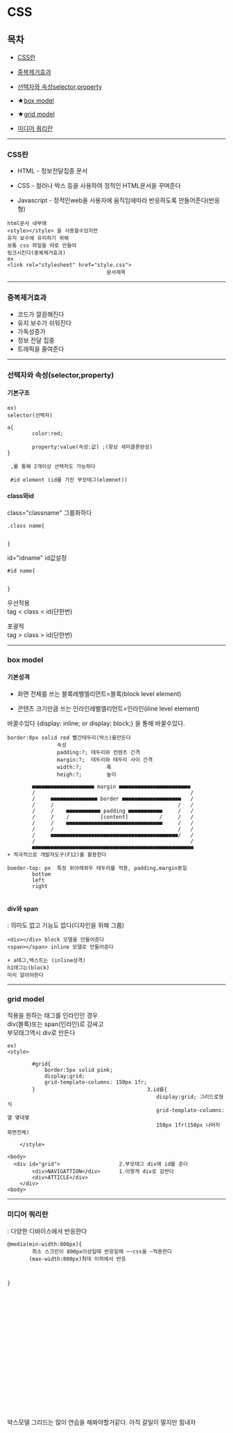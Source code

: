  # CSS 

## 목차
+ [CSS란](#css란)

+ [중복제거효과](#중복제거효과)

+ [선택자와 속성selector,property](#선택자와-속성selector,property)

+ ★[box model](#box-model)

+ ★[grid model](#grid-model)

+ [미디어 쿼리란](#미디어-쿼리란)

----------------------

### CSS란

+ HTML - 정보전달집중 문서

+ CSS - 컬러나 박스 등을 사용하여 정적인 HTML문서을 꾸며준다

+ Javascript - 정적인web을 사용자에 움직임에따라 반응하도록 만들어준다(반응형) 
~~~
html문서 내부에
<style></style> 을 사용할수있지만
유지 보수에 유리하기 위해
보통 css 파일을 따로 만들어
링크시킨다(중복제거효과)
ex
<link rel="stylesheet" href="style.css">
                                문서제목
~~~

----------------------

### 중복제거효과

+ 코드가 깔끔해진다
+ 유지 보수가 쉬워진다
+ 가독성증가
+ 정보 전달 집중
+ 트래픽을 줄여준다

----------------------

### 선택자와 속성(selector,property)

#### 기본구조
~~~
ex)
selector(선택자) 

a{
        color:red;
        
        property:value(속성:값) ;(항상 세미클론완성)
}

 ,를 통해 2개이상 선택자도 가능하다

 #id element (id를 가진 부모태그(elemnet))
~~~

#### class와id

class="classname" 그룹화하다
~~~
.class name{


}
~~~
id="idname" id값설정
~~~
#id name{


}
~~~

우선적용<br/>
tag < class < id(단한번)<br/>

포괄적<br/>
tag > class > id(단한번)

----------------------

### box model

#### 기본성격

+ 화면 전체를 쓰는 블록레벨엘리먼트=블록(block level element)<br/>

+ 콘텐츠 크기만큼 쓰는 인라인레벨엘리먼트=인라인(iline level element)


바꿀수있다
{display: inline; or display: block;} 을 통해 바꿀수있다.
~~~
border:0px solid red 빨간테두리(박스)를만든다
                속성
                padding:?; 테두리와 컨텐츠 간격
                margin:?;  테두리와 테두리 사이 간격
                width:?;        폭
                heigh:?;        높이
            
        ■■■■■■■■■■■■■■■■■■■■ margin ■■■■■■■■■■■■■■■■■■■■■■■
        /                                                  /
        /     ■■■■■■■■■■■■■■■ border ■■■■■■■■■■■■■■■■■■■   /
        /     /                                        /   /
        /     /    ■■■■■■■■■■■ padding ■■■■■■■■■■■     /   /
        /     /    /          [content]          /     /   /
        /     /    ■■■■■■■■■■■■■■■■■■■■■■■■■■■■■■■     /   /
        /     /                                        /   /
        /     ■■■■■■■■■■■■■■■■■■■■■■■■■■■■■■■■■■■■■■■■■/   /
        /                                                  /
        ■■■■■■■■■■■■■■■■■■■■■■■■■■■■■■■■■■■■■■■■■■■■■■■■■■■■
+ 적극적으로 개발자도구(F12)를 활용한다

boeder-top: px  특정 위아래좌우 테두리를 적용, padding,margin동일
        bottom
        left
        right


~~~

#### div와 span

: 의미도 없고 기능도 없다(디자인을 위해 그룹)
~~~
<div></div> block 모델을 만들어준다
<span></span> inline 모델로 만들어준다

+ a태그,텍스트는 (inline성격)
h1태그는(block)
미리 알아야한다
~~~

----------------------

### grid model

적용을 원하는 태그를 인라인인 경우<br/>
div(블록)또는 span(인라인)로 감싸고<br>
부모태그역시 div로 만든다

~~~
ex)
<style>
                                
        #grid{                                  
            border:5px solid pink;              
            display:grid;                               
            grid-template-columns: 150px 1fr;              
        }                                    3.id를{
                                                display:grid; 그리드로형식
                                                grid-template-columns: 열 몇대몇
                                                150px 1fr(150px 나머지 화면전체)
                    
    </style>

<body>
  <div id="grid">                   2.부모태그 div에 id를 준다
        <div>NAVIGATTION</div>      1.이렇게 div로 감싼다
        <div>ATTICLE</div>
    </div>
<body>
~~~

----------------------

### 미디어 쿼리란
: 다양한 디바이스에서 반응한다

~~~
@media(min-width:800px){
        최소 스크린이 800px이상일때 반응일때 ~~css을 ~적용한다
       (max-width:800px)최대 이하에서 반응


       
}
~~~



<br/>
<br/>
<br/>
<br/>
<br/>
<br/>
<br/>
<br/>
<br/>
<br/>
<br/>
<br/>
<br/>
<br/>
<br/>
<br/>
<br/>
박스모델 그리드는 많이 연습을 해봐야할거같다.
아직 갈일이 멀지만 힘내자
